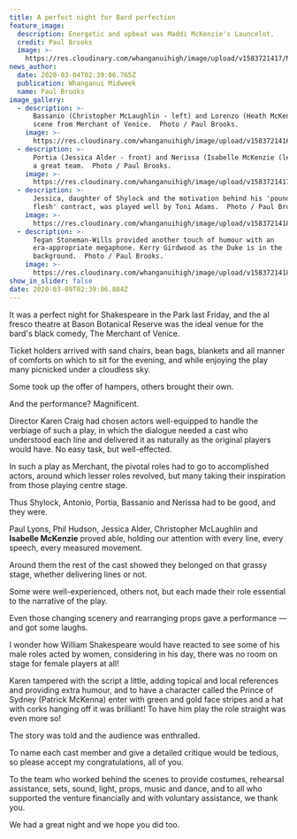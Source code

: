 ```yaml
---
title: A perfect night for Bard perfection
feature_image:
  description: Energetic and upbeat was Maddi McKenzie's Launcelot.
  credit: Paul Brooks
  image: >-
    https://res.cloudinary.com/whanganuihigh/image/upload/v1583721417/News/The%20Merchant%20of%20Venice%20%40%20Bason%20Botanic%20Gardens/Midweek_4.3.20_Maddi_McKenzie.jpg
news_author:
  date: 2020-03-04T02:39:06.765Z
  publication: Whanganui Midweek
  name: Paul Brooks
image_gallery:
  - description: >-
      Bassanio (Christopher McLaughlin - left) and Lorenzo (Heath McKenzie) in a
      scene from Merchant of Venice.  Photo / Paul Brooks.
    image: >-
      https://res.cloudinary.com/whanganuihigh/image/upload/v1583721416/News/The%20Merchant%20of%20Venice%20%40%20Bason%20Botanic%20Gardens/Midweek_4.3.20_Heath_McKenzie.jpg
  - description: >-
      Portia (Jessica Alder - front) and Nerissa (Isabelle McKenzie (left) made
      a great team.  Photo / Paul Brooks.
    image: >-
      https://res.cloudinary.com/whanganuihigh/image/upload/v1583721417/News/The%20Merchant%20of%20Venice%20%40%20Bason%20Botanic%20Gardens/Midweek_4.3.20_Isabelle_McKenzie_Jessica_Alder.jpg
  - description: >-
      Jessica, daughter of Shylock and the motivation behind his 'pound of
      flesh' contract, was played well by Toni Adams.  Photo / Paul Brooks.
    image: >-
      https://res.cloudinary.com/whanganuihigh/image/upload/v1583721418/News/The%20Merchant%20of%20Venice%20%40%20Bason%20Botanic%20Gardens/Midweek_4.3.20_Toni_Adams.jpg
  - description: >-
      Tegan Stoneman-Wills provided another touch of humour with an
      era-appropriate megaphone. Kerry Girdwood as the Duke is in the
      background.  Photo / Paul Brooks.
    image: >-
      https://res.cloudinary.com/whanganuihigh/image/upload/v1583721418/News/The%20Merchant%20of%20Venice%20%40%20Bason%20Botanic%20Gardens/Midweek_4.3.20_Tegan_Stoneman-Wills.jpg
show_in_slider: false
date: 2020-03-09T02:39:06.804Z
---
```

It was a perfect night for Shakespeare in the Park last Friday, and the al fresco theatre at Bason Botanical Reserve was the ideal venue for the bard's black comedy, The Merchant of Venice.

Ticket holders arrived with sand chairs, bean bags, blankets and all manner of comforts on which to sit for the evening, and while enjoying the play many picnicked under a cloudless sky.

Some took up the offer of hampers, others brought their own.

And the performance? Magnificent.

Director Karen Craig had chosen actors well-equipped to handle the verbiage of such a play, in which the dialogue needed a cast who understood each line and delivered it as naturally as the original players would have. No easy task, but well-effected.

In such a play as Merchant, the pivotal roles had to go to accomplished actors, around which lesser roles revolved, but many taking their inspiration from those playing centre stage.

Thus Shylock, Antonio, Portia, Bassanio and Nerissa had to be good, and they were.

Paul Lyons, Phil Hudson, Jessica Alder, Christopher McLaughlin and **Isabelle McKenzie** proved able, holding our attention with every line, every speech, every measured movement.

Around them the rest of the cast showed they belonged on that grassy stage, whether delivering lines or not.

Some were well-experienced, others not, but each made their role essential to the narrative of the play.

Even those changing scenery and rearranging props gave a performance — and got some laughs.

I wonder how William Shakespeare would have reacted to see some of his male roles acted by women, considering in his day, there was no room on stage for female players at all!

Karen tampered with the script a little, adding topical and local references and providing extra humour, and to have a character called the Prince of Sydney (Patrick McKenna) enter with green and gold face stripes and a hat with corks hanging off it was brilliant! To have him play the role straight was even more so!

The story was told and the audience was enthralled.

To name each cast member and give a detailed critique would be tedious, so please accept my congratulations, all of you.

To the team who worked behind the scenes to provide costumes, rehearsal assistance, sets, sound, light, props, music and dance, and to all who supported the venture financially and with voluntary assistance, we thank you.

We had a great night and we hope you did too.